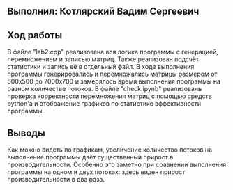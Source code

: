 ## Выполнил: Котлярский Вадим Сергеевич
## Ход работы
В файле "lab2.cpp" реализована вся логика программы с генерацией, перемножением и записью матриц.
Также реализован подсчёт статистики и запись её в отдельный файл. В ходе выполнения программы генерировались и перемножались
матрицы размером от 500х500 до 7000х700 и замерялось время выполнения программы на разном количестве потоков.
В файле "check.ipynb" реализованы проверка корректности перемножения матриц с помощью средств python'а 
и отображение графиков по статистике эффективности программы.

## Выводы
Как можно видеть по графикам, увеличение количество потоков на выполнение программы даёт существенный
прирост в производительности. Особенно это заметно при сравнении выполнения программы на одном и двух потоках:
здесь виден прирост производительности в два раза. 
